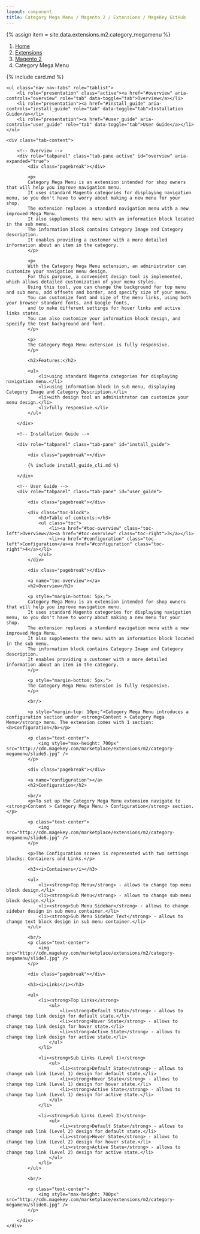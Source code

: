 ```yaml
---
layout: component
title: Category Mega Menu / Magento 2 / Extensions / MageKey GitHub
---
```

{% assign item = site.data.extensions.m2.category_megamenu %}

<ol class="breadcrumb">
    <li><a href="/">Home</a></li>
    <li><a href="/extensions">Extensions</a></li>
    <li><a href="/extensions/m2">Magento 2</a></li>
    <li class="active">Category Mega Menu</li>
</ol>

{% include card.md %}

<div class="details">

    <ul class="nav nav-tabs" role="tablist">
        <li role="presentation" class="active"><a href="#overview" aria-controls="overview" role="tab" data-toggle="tab">Overview</a></li>
        <li role="presentation"><a href="#install_guide" aria-controls="install_guide" role="tab" data-toggle="tab">Installation Guide</a></li>
        <li role="presentation"><a href="#user_guide" aria-controls="user_guide" role="tab" data-toggle="tab">User Guide</a></li>
    </ul>

    <div class="tab-content">

        <!-- Overview -->
        <div role="tabpanel" class="tab-pane active" id="overview" aria-expanded="true">
            <div class="pagebreak"></div>

            <p>
            Category Mega Menu is an extension intended for shop owners that will help you improve navigation menu.
            It uses standard Magento categories for displaying navigation menu, so you don't have to worry about making a new menu for your shop.
            The extension replaces a standard navigation menu with a new improved Mega Menu.
            It also supplements the menu with an information block located in the sub menu.
            The information block contains Category Image and Category description.
            It enables providing a customer with a more detailed information about an item in the category.
            </p>

            <p>
            With the Category Mega Menu extension, an administrator can customize your navigation menu design.
            For this purpose, a convenient design tool is implemented, which allows detailed customization of your menu styles.
            Using this tool, you can change the background for top menu and sub menu, add offsets and border, and specify size of your menu.
            You can customize font and size of the menu links, using both your browser standard fonts, and Google fonts,
            and to make different settings for hover links and active links states.
            You can also customize your information block design, and specify the text background and font.
            </p>

            <p>
            The Category Mega Menu extension is fully responsive.
            </p>

            <h2>Features:</h2>

            <ul>
                <li>using standard Magento categories for displaying navigation menu.</li>
                <li>using information block in sub menu, displaying Category Image and Category Description.</li>
                <li>with design tool an administrator can customize your menu design.</li>
                <li>fully responsive.</li>
            </ul>

        </div>

        <!-- Installation Guide -->

        <div role="tabpanel" class="tab-pane" id="install_guide">

            <div class="pagebreak"></div>

            {% include install_guide_cli.md %}

        </div>

        <!-- User Guide -->
        <div role="tabpanel" class="tab-pane" id="user_guide">

            <div class="pagebreak"></div>

            <div class="toc-block">
                <h3>Table of contents:</h3>
                <ul class="toc">
                    <li><a href="#toc-overview" class="toc-left">Overview</a><a href="#toc-overview" class="toc-right">3</a></li>
                    <li><a href="#configuration" class="toc-left">Configuration</a><a href="#configuration" class="toc-right">4</a></li>
                </ul>
            </div>

            <div class="pagebreak"></div>

            <a name="toc-overview"></a>
            <h2>Overview</h2>

            <p style="margin-bottom: 5px;">
            Category Mega Menu is an extension intended for shop owners that will help you improve navigation menu.
            It uses standard Magento categories for displaying navigation menu, so you don't have to worry about making a new menu for your shop.
            The extension replaces a standard navigation menu with a new improved Mega Menu.
            It also supplements the menu with an information block located in the sub menu.
            The information block contains Category Image and Category description.
            It enables providing a customer with a more detailed information about an item in the category.
            </p>

            <p style="margin-bottom: 5px;">
            The Category Mega Menu extension is fully responsive.
            </p>

            <br/>

            <p style="margin-top: 10px;">Category Mega Menu introduces a configuration section under <strong>Content > Category Mega Menu</strong> menu. The extension comes with 1 section: <b>Configuration</b></p>

            <p class="text-center">
                <img style="max-height: 700px" src="http://cdn.magekey.com/marketplace/extensions/m2/category-megamenu/slide5.jpg" />
            </p>

            <div class="pagebreak"></div>

            <a name="configuration"></a>
            <h2>Configuration</h2>

            <br/>
            <p>To set up the Category Mega Menu extension navigate to <strong>Content > Category Mega Menu > Configuration</strong> section.</p>

            <p class="text-center">
                <img src="http://cdn.magekey.com/marketplace/extensions/m2/category-megamenu/slide6.jpg" />
            </p>

            <p>The Configuration screen is represented with two settings blocks: Containers and Links.</p>

            <h3><i>Containers</i></h3>

            <ul>
                <li><strong>Top Menu</strong> - allows to change top menu block design.</li>
                <li><strong>Sub Menu</strong> - allows to change sub menu block design.</li>
                <li><strong>Sub Menu Sidebar</strong> - allows to change sidebar design in sub menu container.</li>
                <li><strong>Sub Menu Sidebar Text</strong> - allows to change text block design in sub menu container.</li>
            </ul>

            <br/>
            <p class="text-center">
                <img src="http://cdn.magekey.com/marketplace/extensions/m2/category-megamenu/slide7.jpg" />
            </p>

            <div class="pagebreak"></div>

            <h3><i>Links</i></h3>

            <ul>
                <li><strong>Top Links</strong>
                    <ul>
                        <li><strong>Default State</strong> - allows to change top link design for default state.</li>
                        <li><strong>Hover State</strong> - allows to change top link design for hover state.</li>
                        <li><strong>Active State</strong> - allows to change top link design for active state.</li>
                    </ul>
                </li>

                <li><strong>Sub Links (Level 1)</strong>
                    <ul>
                        <li><strong>Default State</strong> - allows to change sub link (Level 1) design for default state.</li>
                        <li><strong>Hover State</strong> - allows to change top link (Level 1) design for hover state.</li>
                        <li><strong>Active State</strong> - allows to change top link (Level 1) design for active state.</li>
                    </ul>
                </li>

                <li><strong>Sub Links (Level 2)</strong>
                    <ul>
                        <li><strong>Default State</strong> - allows to change sub link (Level 2) design for default state.</li>
                        <li><strong>Hover State</strong> - allows to change top link (Level 2) design for hover state.</li>
                        <li><strong>Active State</strong> - allows to change top link (Level 2) design for active state.</li>
                    </ul>
                </li>
            </ul>

            <br/>

            <p class="text-center">
                <img style="max-height: 700px" src="http://cdn.magekey.com/marketplace/extensions/m2/category-megamenu/slide8.jpg" />
            </p>

        </div>
    </div>

</div>
